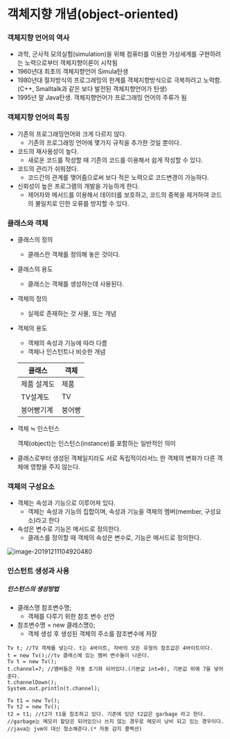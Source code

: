 # 객체지향 개념(object-oriented)

### 객체지향 언어의 역사

- 과학, 군사적 모의실험(simulation)을 위해 컴퓨터를 이용한 가상세계를 구현하려는 노력으로부터 객체지향이론이 시작됨
- 1960년대 최초의 객체지향언어 Simula탄생
- 1980년대 절차방식의 프로그래밍의 한계를 객체지향방식으로 극복하려고 노력함.(C++, Smalltalk과 같은 보다 발전된 객체지향언어가 탄생)
- 1995년 말 Java탄생. 객체지향언어가 프로그래밍 언어의 주류가 됨



### 객체지향 언어의 특징

- 기존의 프로그래밍언어와 크게 다르지 않다.
  - 기존의 프로그래밍 언어에 몇가지 규칙을 추가한 것일 뿐이다.
- 코드의 재사용성이 높다.
  - 새로운 코드를 작성할 때 기존의 코드를 이용해서 쉽게 작성할 수 있다.
- 코드의 관리가 쉬워졌다.
  - 코드간의 관계를 맺어줌으로써 보다 적은 노력으로 코드변경이 가능하다.
- 신뢰성이 높은 프로그램의 개발을 가능하게 한다.
  - 제어자와 메서드를 이용해서 데이터를 보호하고, 코드의 중복을 제거하여 코드의 불일치로 인한 오류를 방지할 수 있다. 

### 클래스와 객체

- 클래스의 정의

  - 클래스란 객체를 정의해 놓은 것이다.

- 클래스의 용도

  - 클래스는 객체를 생성하는데 사용된다.

- 객체의 정의

  - 실제로 존재하는 것 사물, 또는 개념

- 객체의 용도

  - 객체의 속성과 기능에 따라 다름
  - 객체나 인스턴트나 비슷한 개념

  | 클래스       | 객체   |
  | ------------ | ------ |
  | 제품  설계도 | 제품   |
  | TV설계도     | TV     |
  | 붕어빵기계   | 붕어빵 |

  

- 객체 ≒ 인스턴스

   객체(object)는 인스턴스(instance)를 포함하는 일반적인 의미

- 클래스로부터 생성된 객체일지라도 서로 독립적이라서느 한 객체의 변화가 다른 객체에 영향을 주지 않는다.



### 객체의 구성요소

- 객체는 속성과 기능으로 이루어져 있다.
  - 객체는 속성과 기능의 집합이며, 속성과 기능을 객체의 멤버(member, 구성요소)라고 한다
- 속성은 변수로 기능은 메서드로 정의한다.
  - 클래스를 정의할 때 객체의 속성은 변수로, 기능은 메서드로 정의한다.

![image-20191211104920480](C:\Users\student\AppData\Roaming\Typora\typora-user-images\image-20191211104920480.png)

### 인스턴트 생성과 사용

##### 인스턴스의 생성방법

- 클래스명 참조변수명;
  - 객체를 다루기 위한 참조 변수 선언
- 참조변수명 = new 클레스명();
  - 객체 생성 후 생성된 객체의 주소를 참조변수에 저장

```
Tv t; //TV 객체를 넣는다. t는 4바이트, 자바의 모든 유형의 참조값은 4바이트이다.
t = new Tv();//tv 클래스에 있는 멤버 변수들이 나온다.
Tv t = new Tv();
t.channel=7; //멤버들은 자동 초기화 되어있다.(기본값 int=0), 기본값 위에 7을 넣어준다.
t.channelDown(); 
System.out.println(t.channel);
```

``` 
Tv t1 = new Tv(); 
Tv t2 = new Tv(); 
t2 = t1; //t2가 t1을 참조하고 있다. 기존에 있던 t2값은 garbage 라고 한다. 
//garbage는 메모리 할당은 되어있으나 쓰지 않는 경우로 메모리 낭비 되고 있는 경우이다.
//java는 jvm이 대신 청소해준다.(* 자동 감지 콜렉션)
```







